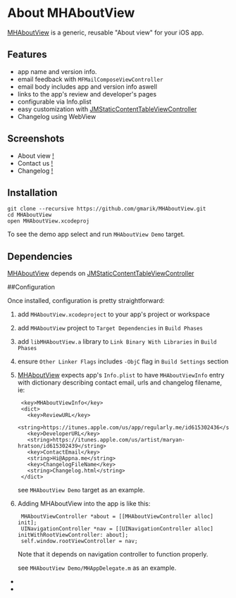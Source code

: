 About MHAboutView
================

[MHAboutView] is a generic, reusable "About view" for your iOS app.

Features
------------

- app name and version info.
- email feedback with `MFMailComposeViewController`
- email body includes app and version info aswell
- links to the app's review and developer's pages
- configurable via Info.plist
- easy customization with [JMStaticContentTableViewController]
- Changelog using WebView

Screenshots
------------
- About view [!](/Docs/AboutView.png)
- Contact us [!](/Docs/ContactUs.png)
- Changelog  [!](/Docs/Changelog.png)

## Installation

```
git clone --recursive https://github.com/gmarik/MHAboutView.git
cd MHAboutView
open MHAboutView.xcodeproj
```

To see the demo app select and run `MHAboutView Demo` target.

## Dependencies

[MHAboutView] depends on [JMStaticContentTableViewController]

##Configuration

Once installed, configuration is pretty straightforward:

1. add `MHAboutView.xcodeproject` to your app's project or workspace
2. add `MHAboutView` project to `Target Dependencies` in `Build Phases`
3. add `libMHAboutView.a` library to `Link Binary With Libraries` in `Build Phases`
4. ensure `Other Linker Flags` includes `-ObjC` flag in `Build Settings` section
5. [MHAboutView] expects app's `Info.plist` to have `MHAboutViewInfo` entry with dictionary describing contact email, urls and changelog filename, ie:

        <key>MHAboutViewInfo</key>
        <dict>
          <key>ReviewURL</key>
          <string>https://itunes.apple.com/us/app/regularly.me/id615302436</string>
          <key>DeveloperURL</key>
          <string>https://itunes.apple.com/us/artist/maryan-hratson/id615302439</string>
          <key>ContactEmail</key>
          <string>Hi@Appna.me</string>
          <key>ChangelogFileName</key>
          <string>Changelog.html</string>
        </dict>

    see `MHAboutView Demo` target as an example.

6. Adding MHAboutView into the app is like this:

        MHAboutViewController *about = [[MHAboutViewController alloc] init];
        UINavigationController *nav = [[UINavigationController alloc] initWithRootViewController: about];
        self.window.rootViewController = nav;

    Note that it depends on navigation controller to function properly.

    see `MHAboutView Demo/MHAppDelegate.m`  as an example.


- [MHAboutView]:https://github.com/gmarik/MHAboutView
- [JMStaticContentTableViewController]:https://github.com/????/JMStaticContentTableViewController
